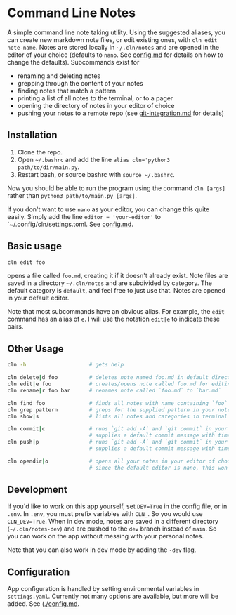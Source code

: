 # Command Line Notes

A simple command line note taking utility. Using the suggested aliases, you can create new markdown note files, or edit existing ones, with `cln edit note-name`. Notes are stored locally in `~/.cln/notes` and are opened in the editor of your choice (defaults to `nano`. See [config.md](config.md) for details on how to change the defaults). Subcommands exist for 

- renaming and deleting notes
- grepping through the content of your notes
- finding notes that match a pattern
- printing a list of all notes to the terminal, or to a pager
- opening the directory of notes in your editor of choice
- pushing your notes to a remote repo (see [git-integration.md](./git-integration.md) for details)

## Installation

1. Clone the repo.
2. Open `~/.bashrc` and add the line `alias cln='python3 path/to/dir/main.py`. 
3. Restart bash, or source bashrc with `source ~/.bashrc`.

Now you should be able to run the program using the command `cln [args]` rather than `python3 path/to/main.py [args]`.

If you don't want to use `nano` as your editor, you can change this quite easily. Simply add the line `editor = 'your-editor'` to `~/.config/cln/settings.toml. See [config.md](config.md).

## Basic usage

```bash
cln edit foo
```

opens a file called `foo.md`, creating it if it doesn't already exist. Note files are saved in a directory `~/.cln/notes` and are subdivided by category. The default category is `default`, and feel free to just use that. Notes are opened in your default editor.

Note that most subcommands have an obvious alias. For example, the `edit` command has an alias of `e`. I will use the notation `edit|e` to indicate these pairs.

## Other Usage

```bash
cln -h                    # gets help

cln delete|d foo          # deletes note named foo.md in default directory
cln edit|e foo            # creates/opens note called foo.md for editing
cln rename|r foo bar      # renames note called `foo.md` to `bar.md`

cln find foo              # finds all notes with name containing `foo`
cln grep pattern          # greps for the supplied pattern in your notes directory
cln show|s                # lists all notes and categories in terminal

cln commit|c              # runs `git add -A` and `git commit` in your notes file
                          # supplies a default commit message with timestamp
cln push|p                # runs `git add -A` and `git commit` in your notes file
                          # supplies a default commit message with timestamp                          

cln opendir|o             # opens all your notes in your editor of choice
                          # since the default editor is nano, this won't work out of the box
```


## Development
If you'd like to work on this app yourself, set `DEV=True` in the config file, or in `.env`. In `.env`, you must prefix variables with `CLN_`. So you would use `CLN_DEV=True`. When in dev mode, notes are saved in a different directory (`~/.cln/notes-dev`) and are pushed to the `dev` branch instead of `main`. So you can work on the app without messing with your personal notes. 

Note that you can also work in dev mode by adding the `-dev` flag.

## Configuration
App configuration is handled by setting environmental variables in `settings.yaml`. Currently not many options are available, but more will be added. See ([./config.md](config.md).
